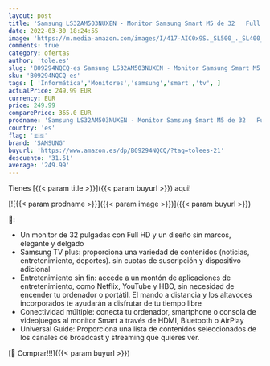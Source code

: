```yaml
---
layout: post
title: 'Samsung LS32AM503NUXEN - Monitor Samsung Smart M5 de 32   Full HD  Blanco  1920x1080  Altavoces  Conectividad Móvil  Mando a Distancia y Aplicaciones de Smart TV  Netflix  Prime TV  Youtube '
date: 2022-03-30 18:24:55
image: 'https://m.media-amazon.com/images/I/417-AIC0x9S._SL500_._SL400_.jpg'
comments: true
category: ofertas
author: 'tole.es'
slug: 'B09294NQCQ-es Samsung LS32AM503NUXEN - Monitor Samsung Smart M5 de 32...'
sku: 'B09294NQCQ-es'
tags: [ 'Informática','Monitores','samsung','smart','tv', ]
actualPrice: 249.99 EUR
currency: EUR
price: 249.99
comparePrice: 365.0 EUR
prodname: 'Samsung LS32AM503NUXEN - Monitor Samsung Smart M5 de 32   Full HD  Blanco  1920x1080  Altavoces  Conectividad Móvil  Mando a Distancia y Aplicaciones de Smart TV  Netflix  Prime TV  Youtube '
country: 'es'
flag: '🇪🇸'
brand: 'SAMSUNG'
buyurl: 'https://www.amazon.es/dp/B09294NQCQ/?tag=tolees-21'
descuento: '31.51'
average: '249.99'
---
```


Tienes [{{< param title >}}]({{< param buyurl >}}) aqui!

[![{{< param prodname >}}]({{< param image >}})]({{< param buyurl >}})

🔎:

- Un monitor de 32 pulgadas con Full HD y un diseño sin marcos, elegante y delgado
- Samsung TV plus: proporciona una variedad de contenidos (noticias, entretenimiento, deportes). sin cuotas de suscripción y dispositivo adicional
- Entretenimiento sin fin: accede a un montón de aplicaciones de entretenimiento, como Netflix, YouTube y HBO, sin necesidad de encender tu ordenador o portátil. El mando a distancia y los altavoces incorporados te ayudarán a disfrutar de tu tiempo libre
- Conectividad múltiple: conecta tu ordenador, smartphone o consola de videojuegos al monitor Smart a través de HDMI, Bluetooth o AirPlay
- Universal Guide: Proporciona una lista de contenidos seleccionados de los canales de broadcast y streaming que quieres ver.

[🛒 Comprar!!!]({{< param buyurl >}})
